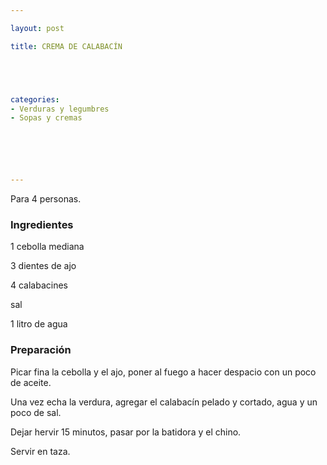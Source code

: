 ```yaml
---

layout: post

title: CREMA DE CALABACÍN





categories:
- Verduras y legumbres
- Sopas y cremas






---
```


Para 4 personas.

<h3>Ingredientes</h3>

1 cebolla mediana

3 dientes de ajo

4 calabacines

sal

1 litro de agua

<h3>Preparación</h3>

Picar fina la cebolla y el ajo, poner al fuego a hacer despacio con un poco de aceite.

Una vez echa la verdura, agregar el calabacín pelado y cortado, agua y un poco de sal.

Dejar hervir 15 minutos, pasar por la batidora y el chino.

Servir en taza.